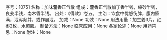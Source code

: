 序号：10751
名称：加味藿香正气散
组成：藿香正气散加丁香半钱，缩砂半钱，良姜半钱，南木香半钱。
出处：《得效》卷五。
主治：饮食中忧怒伤脾，腹内膨满，泄泻频并，或作晨泄。
加减：None
功效：None
用法用量：加生姜3片，红枣2枚，水煎服。
制备方法：None
临床应用：None
各家论述：None
用药禁忌：None
附注：None
